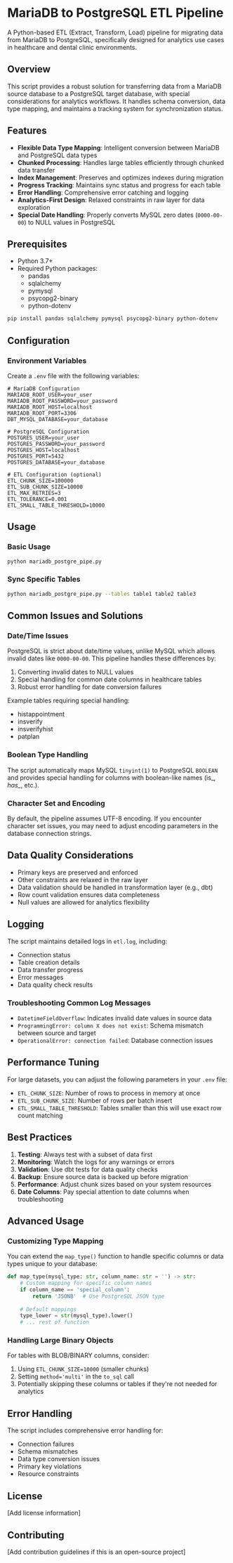 # MariaDB to PostgreSQL ETL Pipeline

A Python-based ETL (Extract, Transform, Load) pipeline for migrating data from MariaDB to PostgreSQL, specifically designed for analytics use cases in healthcare and dental clinic environments.

## Overview

This script provides a robust solution for transferring data from a MariaDB source database to a PostgreSQL target database, with special considerations for analytics workflows. It handles schema conversion, data type mapping, and maintains a tracking system for synchronization status.

## Features

- **Flexible Data Type Mapping**: Intelligent conversion between MariaDB and PostgreSQL data types
- **Chunked Processing**: Handles large tables efficiently through chunked data transfer
- **Index Management**: Preserves and optimizes indexes during migration
- **Progress Tracking**: Maintains sync status and progress for each table
- **Error Handling**: Comprehensive error catching and logging
- **Analytics-First Design**: Relaxed constraints in raw layer for data exploration
- **Special Date Handling**: Properly converts MySQL zero dates (`0000-00-00`) to NULL values in PostgreSQL

## Prerequisites

- Python 3.7+
- Required Python packages:
  - pandas
  - sqlalchemy
  - pymysql
  - psycopg2-binary
  - python-dotenv

```bash
pip install pandas sqlalchemy pymysql psycopg2-binary python-dotenv
```

## Configuration

### Environment Variables

Create a `.env` file with the following variables:

```env
# MariaDB Configuration
MARIADB_ROOT_USER=your_user
MARIADB_ROOT_PASSWORD=your_password
MARIADB_ROOT_HOST=localhost
MARIADB_ROOT_PORT=3306
DBT_MYSQL_DATABASE=your_database

# PostgreSQL Configuration
POSTGRES_USER=your_user
POSTGRES_PASSWORD=your_password
POSTGRES_HOST=localhost
POSTGRES_PORT=5432
POSTGRES_DATABASE=your_database

# ETL Configuration (optional)
ETL_CHUNK_SIZE=100000
ETL_SUB_CHUNK_SIZE=10000
ETL_MAX_RETRIES=3
ETL_TOLERANCE=0.001
ETL_SMALL_TABLE_THRESHOLD=10000
```

## Usage

### Basic Usage

```bash
python mariadb_postgre_pipe.py
```

### Sync Specific Tables

```bash
python mariadb_postgre_pipe.py --tables table1 table2 table3
```

## Common Issues and Solutions

### Date/Time Issues

PostgreSQL is strict about date/time values, unlike MySQL which allows invalid dates like `0000-00-00`. This pipeline handles these differences by:

1. Converting invalid dates to NULL values
2. Special handling for common date columns in healthcare tables
3. Robust error handling for date conversion failures

Example tables requiring special handling:
- histappointment
- insverify
- insverifyhist
- patplan

### Boolean Type Handling

The script automatically maps MySQL `tinyint(1)` to PostgreSQL `BOOLEAN` and provides special handling for columns with boolean-like names (is_*, has_*, etc.).

### Character Set and Encoding

By default, the pipeline assumes UTF-8 encoding. If you encounter character set issues, you may need to adjust encoding parameters in the database connection strings.

## Data Quality Considerations

- Primary keys are preserved and enforced
- Other constraints are relaxed in the raw layer
- Data validation should be handled in transformation layer (e.g., dbt)
- Row count validation ensures data completeness
- Null values are allowed for analytics flexibility

## Logging

The script maintains detailed logs in `etl.log`, including:
- Connection status
- Table creation details
- Data transfer progress
- Error messages
- Data quality check results

### Troubleshooting Common Log Messages

- `DatetimeFieldOverflow`: Indicates invalid date values in source data
- `ProgrammingError: column X does not exist`: Schema mismatch between source and target
- `OperationalError: connection failed`: Database connection issues

## Performance Tuning

For large datasets, you can adjust the following parameters in your `.env` file:

- `ETL_CHUNK_SIZE`: Number of rows to process in memory at once
- `ETL_SUB_CHUNK_SIZE`: Number of rows per batch insert
- `ETL_SMALL_TABLE_THRESHOLD`: Tables smaller than this will use exact row count matching

## Best Practices

1. **Testing**: Always test with a subset of data first
2. **Monitoring**: Watch the logs for any warnings or errors
3. **Validation**: Use dbt tests for data quality checks
4. **Backup**: Ensure source data is backed up before migration
5. **Performance**: Adjust chunk sizes based on your system resources
6. **Date Columns**: Pay special attention to date columns when troubleshooting

## Advanced Usage

### Customizing Type Mapping

You can extend the `map_type()` function to handle specific columns or data types unique to your database:

```python
def map_type(mysql_type: str, column_name: str = '') -> str:
    # Custom mapping for specific column names
    if column_name == 'special_column':
        return 'JSONB'  # Use PostgreSQL JSON type
        
    # Default mappings
    type_lower = str(mysql_type).lower()
    # ... rest of function
```

### Handling Large Binary Objects

For tables with BLOB/BINARY columns, consider:
1. Using `ETL_CHUNK_SIZE=10000` (smaller chunks)
2. Setting `method='multi'` in the `to_sql` call
3. Potentially skipping these columns or tables if they're not needed for analytics

## Error Handling

The script includes comprehensive error handling for:
- Connection failures
- Schema mismatches
- Data type conversion issues
- Primary key violations
- Resource constraints

## License

[Add license information]

## Contributing

[Add contribution guidelines if this is an open-source project]
